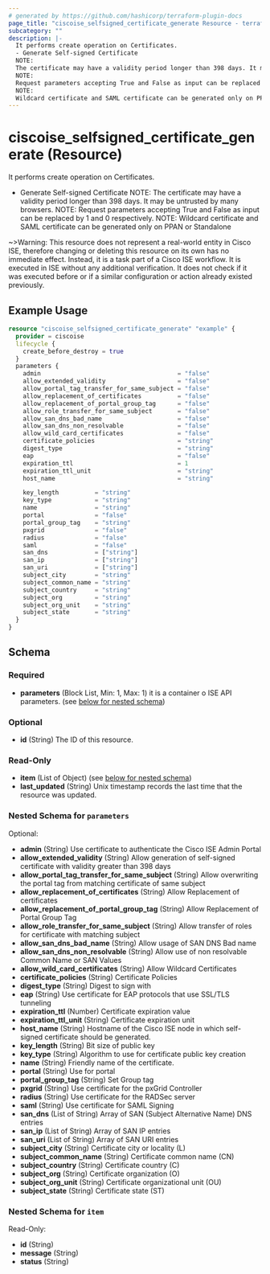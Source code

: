 ```yaml
---
# generated by https://github.com/hashicorp/terraform-plugin-docs
page_title: "ciscoise_selfsigned_certificate_generate Resource - terraform-provider-ciscoise"
subcategory: ""
description: |-
  It performs create operation on Certificates.
  - Generate Self-signed Certificate
  NOTE:
  The certificate may have a validity period longer than 398 days. It may be untrusted by many browsers.
  NOTE:
  Request parameters accepting True and False as input can be replaced by 1 and 0 respectively.
  NOTE:
  Wildcard certificate and SAML certificate can be generated only on PPAN or Standalone
---
```


# ciscoise_selfsigned_certificate_generate (Resource)

It performs create operation on Certificates.
- Generate Self-signed Certificate
NOTE:
The certificate may have a validity period longer than 398 days. It may be untrusted by many browsers.
NOTE:
Request parameters accepting True and False as input can be replaced by 1 and 0 respectively.
NOTE:
Wildcard certificate and SAML certificate can be generated only on PPAN or Standalone

~>Warning: This resource does not represent a real-world entity in Cisco ISE, therefore changing or deleting this resource on its own has no immediate effect. Instead, it is a task part of a Cisco ISE workflow. It is executed in ISE without any additional verification. It does not check if it was executed before or if a similar configuration or action already existed previously.

## Example Usage

```terraform
resource "ciscoise_selfsigned_certificate_generate" "example" {
  provider = ciscoise
  lifecycle {
    create_before_destroy = true
  }
  parameters {
    admin                                      = "false"
    allow_extended_validity                    = "false"
    allow_portal_tag_transfer_for_same_subject = "false"
    allow_replacement_of_certificates          = "false"
    allow_replacement_of_portal_group_tag      = "false"
    allow_role_transfer_for_same_subject       = "false"
    allow_san_dns_bad_name                     = "false"
    allow_san_dns_non_resolvable               = "false"
    allow_wild_card_certificates               = "false"
    certificate_policies                       = "string"
    digest_type                                = "string"
    eap                                        = "false"
    expiration_ttl                             = 1
    expiration_ttl_unit                        = "string"
    host_name                                  = "string"

    key_length          = "string"
    key_type            = "string"
    name                = "string"
    portal              = "false"
    portal_group_tag    = "string"
    pxgrid              = "false"
    radius              = "false"
    saml                = "false"
    san_dns             = ["string"]
    san_ip              = ["string"]
    san_uri             = ["string"]
    subject_city        = "string"
    subject_common_name = "string"
    subject_country     = "string"
    subject_org         = "string"
    subject_org_unit    = "string"
    subject_state       = "string"
  }
}
```

<!-- schema generated by tfplugindocs -->
## Schema

### Required

- **parameters** (Block List, Min: 1, Max: 1) it is a container o ISE API parameters. (see [below for nested schema](#nestedblock--parameters))

### Optional

- **id** (String) The ID of this resource.

### Read-Only

- **item** (List of Object) (see [below for nested schema](#nestedatt--item))
- **last_updated** (String) Unix timestamp records the last time that the resource was updated.

<a id="nestedblock--parameters"></a>
### Nested Schema for `parameters`

Optional:

- **admin** (String) Use certificate to authenticate the Cisco ISE Admin Portal
- **allow_extended_validity** (String) Allow generation of self-signed certificate with validity greater than 398 days
- **allow_portal_tag_transfer_for_same_subject** (String) Allow overwriting the portal tag from matching certificate of same subject
- **allow_replacement_of_certificates** (String) Allow Replacement of certificates
- **allow_replacement_of_portal_group_tag** (String) Allow Replacement of Portal Group Tag
- **allow_role_transfer_for_same_subject** (String) Allow transfer of roles for certificate with matching subject
- **allow_san_dns_bad_name** (String) Allow usage of SAN DNS Bad name
- **allow_san_dns_non_resolvable** (String) Allow use of non resolvable Common Name or SAN Values
- **allow_wild_card_certificates** (String) Allow Wildcard Certificates
- **certificate_policies** (String) Certificate Policies
- **digest_type** (String) Digest to sign with
- **eap** (String) Use certificate for EAP protocols that use SSL/TLS tunneling
- **expiration_ttl** (Number) Certificate expiration value
- **expiration_ttl_unit** (String) Certificate expiration unit
- **host_name** (String) Hostname of the Cisco ISE node in which self-signed certificate should be generated.
- **key_length** (String) Bit size of public key
- **key_type** (String) Algorithm to use for certificate public key creation
- **name** (String) Friendly name of the certificate.
- **portal** (String) Use for portal
- **portal_group_tag** (String) Set Group tag
- **pxgrid** (String) Use certificate for the pxGrid Controller
- **radius** (String) Use certificate for the RADSec server
- **saml** (String) Use certificate for SAML Signing
- **san_dns** (List of String) Array of SAN (Subject Alternative Name) DNS entries
- **san_ip** (List of String) Array of SAN IP entries
- **san_uri** (List of String) Array of SAN URI entries
- **subject_city** (String) Certificate city or locality (L)
- **subject_common_name** (String) Certificate common name (CN)
- **subject_country** (String) Certificate country (C)
- **subject_org** (String) Certificate organization (O)
- **subject_org_unit** (String) Certificate organizational unit (OU)
- **subject_state** (String) Certificate state (ST)


<a id="nestedatt--item"></a>
### Nested Schema for `item`

Read-Only:

- **id** (String)
- **message** (String)
- **status** (String)


